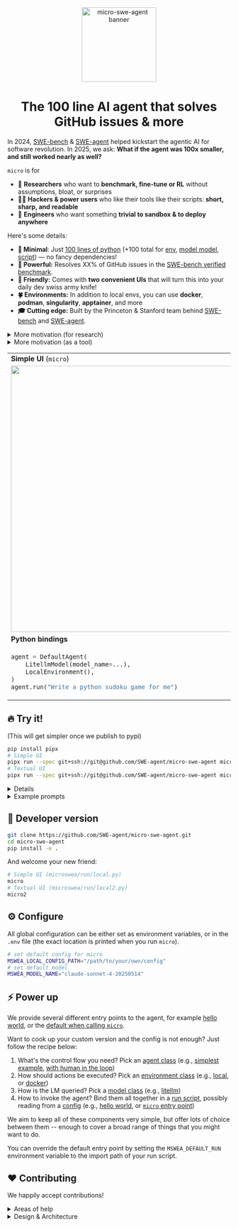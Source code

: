 <div align="center">

<img src="docs/assets/micro-swe-agent-banner.svg" alt="micro-swe-agent banner" style="height: 12em"/>
<h1>The 100 line AI agent that solves GitHub issues & more</h1>
</div>

In 2024, [SWE-bench](https://swe-bench.com) & [SWE-agent](https://swe-agent.com) helped kickstart the agentic AI for software revolution. In 2025, we ask:
**What if the agent was 100x smaller, and still worked nearly as well?**

`micro` is for 

- 🧪 **Researchers** who want to **benchmark, fine-tune or RL** without assumptions, bloat, or surprises
- 🧑‍💻 **Hackers & power users** who like their tools like their scripts: **short, sharp, and readable**
- 🐳 **Engineers** who want something **trivial to sandbox & to deploy anywhere**

Here's some details:

- **🐜 Minimal**: Just [100 lines of python](https://github.com/SWE-agent/micro-swe-agent/blob/main/src/microswea/agents/default.py) (+100 total for [env](https://github.com/SWE-agent/micro-swe-agent/blob/main/src/microswea/environments/local.py),
[model model](https://github.com/SWE-agent/micro-swe-agent/blob/main/src/microswea/models/litellm_model.py), [script](https://github.com/SWE-agent/micro-swe-agent/blob/main/src/microswea/run/hello_world.py)) — no fancy dependencies!
- **💪 Powerful:** Resolves XX% of GitHub issues in the [SWE-bench verified benchmark](https://www.swebench.com/).
- **🤗 Friendly:** Comes with **two convenient UIs** that will turn this into your daily dev swiss army knife!
- **🍀 Environments:** In addition to local envs, you can use **docker**, **podman**, **singularity**, **apptainer**, and more
- **🎓 Cutting edge:** Built by the Princeton & Stanford team behind [SWE-bench](https://swe-bench.com) and [SWE-agent](https://swe-agent.com).


<details>

<summary>More motivation (for research)</summary>

[SWE-agent](https://swe-agent.com/latest/) jump-started the development of AI agents in 2024. Back then, we placed a lot of emphasis on tools and special interfaces for the agent.
However, one year later, a lot of this is not needed at all to build a useful agent!
In fact, micro-SWE-agent

- Does not have any tools other than bash — it doesn't even use the tool-calling interface of the LMs.
  This means that you can run it with literally any model. When running in sandboxed environments you also don't need to to take care
  of installing a single package — all it needs is bash.
- Has a completely linear history — every step of the agent just appends to the messages and that's it.
  So there's no difference between the trajectory and the messages that you pass on to the LM.
- Executes actions with `subprocess.run` — every action is completely independent (as opposed to keeping a stateful shell session running).
  This makes it trivial to execute the actions in sandboxes (literally just switch out `subprocess.run` with `docker exec`) and to
  scale up effortlessly.

This makes it perfect as a baseline system and for a system that puts the language model (rather than
the agent scaffold) in the middle of our attention.

</details>

<details>
<summary>More motivation (as a tool)</summary>

Some agents are overfitted research artifacts.
Others are UI-heavy tools, highly optimized for a specific user experience.
Both variants are hard to understand.

`micro` wants to be

- **Simple** enough to understand at a glance
- **Convenient** enough to use in daily workflows
- **Flexible** to extend

A hackable tool, not a black box.

Unlike other agents (including our own [swe-agent](https://swe-agent.com/latest/)),
it is radically simpler, because it

- Does not have any tools other than bash — it doesn't even use the tool-calling interface of the LMs.
- Has a completely linear history — every step of the agent just appends to the messages and that's it.
- Executes actions with `subprocess.run` — every action is completely independent (as opposed to keeping a stateful shell session running).

</details>
<table>
<tr>
<td width="50%">
<strong>Simple UI</strong> (<code>micro</code>)
</td>
<td>
<strong>Textual UI</strong> (<code>micro2</code>)
</td>
</tr>
<tr>
<td width="50%">
<img width="600px" src="docs/assets/micro.png">
</td>
<td>
<img width="600px" src="docs/assets/micro2.png">
</td>
</tr>
<tr>
<td>
<strong>Python bindings</strong>
</td>
<td>
<strong>More in the docs</strong>
</td>
</tr>
<tr>
<td>

```python
agent = DefaultAgent(
    LitellmModel(model_name=...),
    LocalEnvironment(),
)
agent.run("Write a python sudoku game for me")
```
</td>
<td>

- TBD
</td>
</tr>
</table>

## 🔥 Try it!

(This will get simpler once we publish to pypi)

```bash
pip install pipx
# Simple UI
pipx run --spec git+ssh://git@github.com/SWE-agent/micro-swe-agent micro
# Textual UI
pipx run --spec git+ssh://git@github.com/SWE-agent/micro-swe-agent micro2
```

<details>

<summary>Details</summary>

[pipx](https://pipx.pypa.io/stable/) will install `micro-swe-agent` in an isolated environment and directly run it.
If the invocation doesn't immediately work, you might need to run `pipx ensurepath`.
After the first time, it's enough to just run `pipx run micro-swe-agent`.

</details>

<details>

<summary>Example prompts</summary>

- Implement a Sudoku solver in python in the `sudoku` folder. Make sure the codebase is modular and well tested with pytest.
- Please run pytest on the current project, discover failing unittests and help me fix them. Always make sure to test the final solution.
- Help me document & type my codebase by adding short docstrings and type hints.

</details>

## 🚀 Developer version

```bash
git clone https://github.com/SWE-agent/micro-swe-agent.git
cd micro-swe-agent
pip install -e .
```

And welcome your new friend:

```bash
# Simple UI (microswea/run/local.py)
micro
# Textual UI (microswea/run/local2.py)
micro2
```

## ⚙️ Configure

All global configuration can be either set as environment variables, or
in the `.env` file (the exact location is printed when you run `micro`).

```bash
# set default config for micro
MSWEA_LOCAL_CONFIG_PATH="/path/to/your/own/config"
# set default model
MSWEA_MODEL_NAME="claude-sonnet-4-20250514"
```

## ⚡️ Power up <a target="powerup"/>

We provide several different entry points to the agent,
for example [hello world](https://github.com/SWE-agent/micro-swe-agent/blob/main/src/microswea/run/hello_world.py),
or the [default when calling `micro`](https://github.com/SWE-agent/micro-swe-agent/blob/main/src/microswea/run/local.py).

Want to cook up your custom version and the config is not enough?
Just follow the recipe below:

1. What's the control flow you need? Pick an [agent class](https://github.com/SWE-agent/micro-swe-agent/blob/main/src/microswea/agents) (e.g., [simplest example](https://github.com/SWE-agent/micro-swe-agent/blob/main/src/microswea/agents/default.py), [with human in the loop](https://github.com/SWE-agent/micro-swe-agent/blob/main/src/microswea/agents/interactive.py))
2. How should actions be executed? Pick an [environment class](https://github.com/SWE-agent/micro-swe-agent/blob/main/src/microswea/environments) (e.g., [local](https://github.com/SWE-agent/micro-swe-agent/blob/main/src/microswea/environments/local.py), or [docker](https://github.com/SWE-agent/micro-swe-agent/blob/main/src/microswea/environments/docker.py))
3. How is the LM queried? Pick a [model class](https://github.com/SWE-agent/micro-swe-agent/blob/main/src/microswea/models) (e.g., [litellm](https://github.com/SWE-agent/micro-swe-agent/blob/main/src/microswea/models/litellm_model.py))
4. How to invoke the agent? Bind them all together in a [run script](https://github.com/SWE-agent/micro-swe-agent/blob/main/src/microswea/run), possibly reading from a [config](https://github.com/SWE-agent/micro-swe-agent/blob/main/src/microswea/config) (e.g., [hello world](https://github.com/SWE-agent/micro-swe-agent/blob/main/src/microswea/run/hello_world.py), or [`micro` entry point](https://github.com/SWE-agent/micro-swe-agent/blob/main/src/microswea/run/local.py))

We aim to keep all of these components very simple, but offer lots of choice between them -- enough to cover a broad range of
things that you might want to do.

You can override the default entry point by setting the `MSWEA_DEFAULT_RUN` environment variable to the import path of your run script.

## ❤️ Contributing

We happily accept contributions!

<details>
<summary>Areas of help</summary>

- Support for more models (anything where `litellm` doesn't work out of the box)
- Documentation, examples, tutorials, etc.
- Support for more environments & deployments (e.g., run it as a github action, etc.)
- Take a look at the [issues](https://github.com/SWE-agent/micro-swe-agent/issues) and see if there's anything you'd like to work on!

</details>

<details>
<summary>Design & Architecture</summary>

- `micro-swe-agent` aims to stay minimalistic & hackable
- To extend features, we prefer to add a new version of the one of the four components above, rather than making the existing components more complex
- Components should be relatively self-contained, but if there are utilities that might be shared, add a `utils` folder (like [this one](https://github.com/SWE-agent/micro-swe-agent/tree/main/src/microswea/models/utils)). But keep it simple!
- If your component is a bit more specific, add it into an `extra` folder (like [this one](https://github.com/SWE-agent/micro-swe-agent/tree/main/src/microswea/run/extra))
- Our target audience is anyone who doesn't shy away from modifying a bit of code (especially a run script) to get what they want
- Therefore, not everything needs to be configurable with the config files, but it should be easy to use with a run script
- Many LMs write very verbose code -- please clean it up! Same goes for the tests. They should still be concise and readable.
- Please install `pre-commit` (`pip install pre-commit && pre-commit install`) and run it before committing. This will enforce our style guide.

</details>
